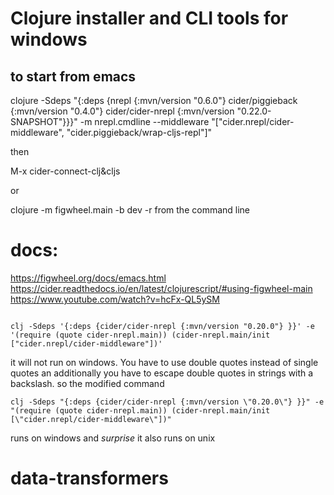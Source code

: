 # Clojure installer and CLI tools for windows 

## to start from emacs

clojure -Sdeps "{:deps {nrepl {:mvn/version \"0.6.0\"} cider/piggieback {:mvn/version \"0.4.0\"} cider/cider-nrepl {:mvn/version \"0.22.0-SNAPSHOT\"}}}" -m nrepl.cmdline --middleware "[\"cider.nrepl/cider-middleware\", \"cider.piggieback/wrap-cljs-repl\"]"

then

M-x cider-connect-clj&cljs 

or

clojure -m figwheel.main -b dev -r from the command line 


# docs:
https://figwheel.org/docs/emacs.html
https://cider.readthedocs.io/en/latest/clojurescript/#using-figwheel-main
https://www.youtube.com/watch?v=hcFx-QL5ySM
```

clj -Sdeps '{:deps {cider/cider-nrepl {:mvn/version "0.20.0"} }}' -e '(require (quote cider-nrepl.main)) (cider-nrepl.main/init ["cider.nrepl/cider-middleware"])'
```
it will not run on windows.
You have to use double quotes instead of single quotes  an additionally you have to escape double quotes in strings with a backslash. so the modified command 

```
clj -Sdeps "{:deps {cider/cider-nrepl {:mvn/version \"0.20.0\"} }}" -e "(require (quote cider-nrepl.main)) (cider-nrepl.main/init [\"cider.nrepl/cider-middleware\"])"
```
runs on windows and *surprise*  it also runs on unix
# data-transformers

